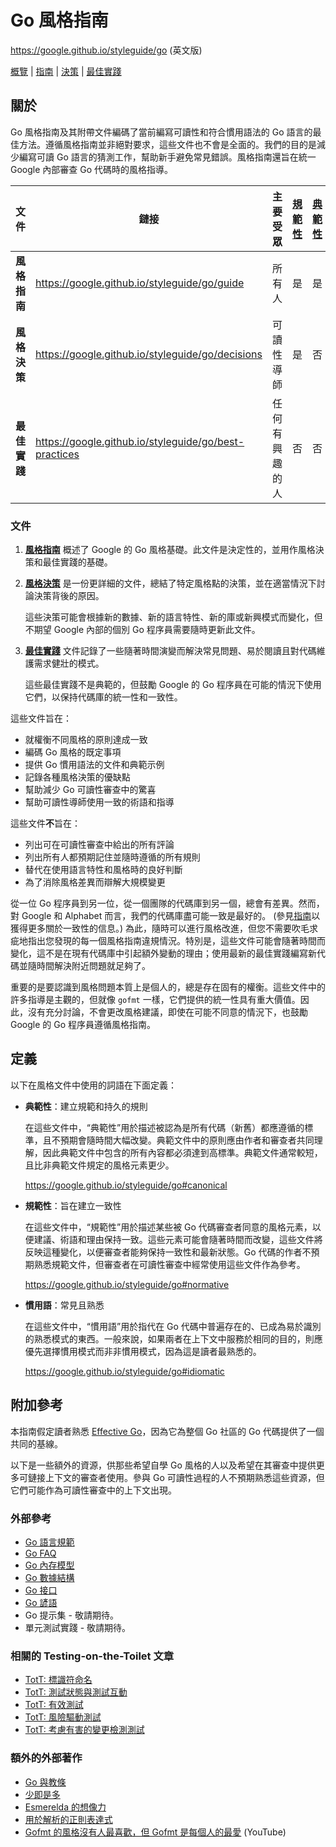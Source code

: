 # Go 風格指南

<https://google.github.io/styleguide/go> (英文版)

[概覽](index.md) | [指南](guide.md) | [決策](decisions.md) |
[最佳實踐](best-practices.md)

<a id="about"></a>

## 關於

Go 風格指南及其附帶文件編碼了當前編寫可讀性和符合慣用語法的 Go 語言的最佳方法。遵循風格指南並非絕對要求，這些文件也不會是全面的。我們的目的是減少編寫可讀 Go 語言的猜測工作，幫助新手避免常見錯誤。風格指南還旨在統一 Google 內部審查 Go 代碼時的風格指導。

| 文件         | 鏈接                                                    | 主要受眾       | [規範性] | [典範性] |
| ------------ | ------------------------------------------------------- | -------------- | -------- | -------- |
| **風格指南** | <https://google.github.io/styleguide/go/guide>          | 所有人         | 是       | 是       |
| **風格決策** | <https://google.github.io/styleguide/go/decisions>      | 可讀性導師     | 是       | 否       |
| **最佳實踐** | <https://google.github.io/styleguide/go/best-practices> | 任何有興趣的人 | 否       | 否       |

[規範性]: #normative
[典範性]: #canonical

<a id="docs"></a>

### 文件

1. **[風格指南](https://google.github.io/styleguide/go/guide)** 概述了 Google 的 Go 風格基礎。此文件是決定性的，並用作風格決策和最佳實踐的基礎。

1. **[風格決策](https://google.github.io/styleguide/go/decisions)** 是一份更詳細的文件，總結了特定風格點的決策，並在適當情況下討論決策背後的原因。

   這些決策可能會根據新的數據、新的語言特性、新的庫或新興模式而變化，但不期望 Google 內部的個別 Go 程序員需要隨時更新此文件。

1. **[最佳實踐](https://google.github.io/styleguide/go/best-practices)** 文件記錄了一些隨著時間演變而解決常見問題、易於閱讀且對代碼維護需求健壯的模式。

   這些最佳實踐不是典範的，但鼓勵 Google 的 Go 程序員在可能的情況下使用它們，以保持代碼庫的統一性和一致性。

這些文件旨在：

- 就權衡不同風格的原則達成一致
- 編碼 Go 風格的既定事項
- 提供 Go 慣用語法的文件和典範示例
- 記錄各種風格決策的優缺點
- 幫助減少 Go 可讀性審查中的驚喜
- 幫助可讀性導師使用一致的術語和指導

這些文件**不**旨在：

- 列出可在可讀性審查中給出的所有評論
- 列出所有人都預期記住並隨時遵循的所有規則
- 替代在使用語言特性和風格時的良好判斷
- 為了消除風格差異而辯解大規模變更

從一位 Go 程序員到另一位，從一個團隊的代碼庫到另一個，總會有差異。然而，對 Google 和 Alphabet 而言，我們的代碼庫盡可能一致是最好的。 (參見[指南](guide.md#consistency)以獲得更多關於一致性的信息。) 為此，隨時可以進行風格改進，但您不需要吹毛求疵地指出您發現的每一個風格指南違規情況。特別是，這些文件可能會隨著時間而變化，這不是在現有代碼庫中引起額外變動的理由；使用最新的最佳實踐編寫新代碼並隨時間解決附近問題就足夠了。

重要的是要認識到風格問題本質上是個人的，總是存在固有的權衡。這些文件中的許多指導是主觀的，但就像 `gofmt` 一樣，它們提供的統一性具有重大價值。因此，沒有充分討論，不會更改風格建議，即使在可能不同意的情況下，也鼓勵 Google 的 Go 程序員遵循風格指南。

<a id="definitions"></a>

## 定義

以下在風格文件中使用的詞語在下面定義：

- **典範性**：建立規範和持久的規則
  <a id="canonical"></a>

  在這些文件中，“典範性”用於描述被認為是所有代碼（新舊）都應遵循的標準，且不預期會隨時間大幅改變。典範文件中的原則應由作者和審查者共同理解，因此典範文件中包含的所有內容都必須達到高標準。典範文件通常較短，且比非典範文件規定的風格元素更少。

  <https://google.github.io/styleguide/go#canonical>

- **規範性**：旨在建立一致性 <a id="normative"></a>

  在這些文件中，“規範性”用於描述某些被 Go 代碼審查者同意的風格元素，以便建議、術語和理由保持一致。這些元素可能會隨著時間而改變，這些文件將反映這種變化，以便審查者能夠保持一致性和最新狀態。Go 代碼的作者不預期熟悉規範文件，但審查者在可讀性審查中經常使用這些文件作為參考。

  <https://google.github.io/styleguide/go#normative>

- **慣用語**：常見且熟悉 <a id="idiomatic"></a>

  在這些文件中，“慣用語”用於指代在 Go 代碼中普遍存在的、已成為易於識別的熟悉模式的東西。一般來說，如果兩者在上下文中服務於相同的目的，則應優先選擇慣用模式而非非慣用模式，因為這是讀者最熟悉的。

  <https://google.github.io/styleguide/go#idiomatic>

<a id="references"></a>

## 附加參考

本指南假定讀者熟悉 [Effective Go]，因為它為整個 Go 社區的 Go 代碼提供了一個共同的基線。

以下是一些額外的資源，供那些希望自學 Go 風格的人以及希望在其審查中提供更多可鏈接上下文的審查者使用。參與 Go 可讀性過程的人不預期熟悉這些資源，但它們可能作為可讀性審查中的上下文出現。

[Effective Go]: https://go.dev/doc/effective_go

### 外部參考

- [Go 語言規範](https://go.dev/ref/spec)
- [Go FAQ](https://go.dev/doc/faq)
- [Go 內存模型](https://go.dev/ref/mem)
- [Go 數據結構](https://research.swtch.com/godata)
- [Go 接口](https://research.swtch.com/interfaces)
- [Go 諺語](https://go-proverbs.github.io/)
- <a id="gotip"></a> Go 提示集 - 敬請期待。
- <a id="unit-testing-practices"></a> 單元測試實踐 - 敬請期待。

### 相關的 Testing-on-the-Toilet 文章

- [TotT: 標識符命名][tott-431]
- [TotT: 測試狀態與測試互動][tott-281]
- [TotT: 有效測試][tott-324]
- [TotT: 風險驅動測試][tott-329]
- [TotT: 考慮有害的變更檢測測試][tott-350]

[tott-431]: https://testing.googleblog.com/2017/10/code-health-identifiernamingpostforworl.html
[tott-281]: https://testing.googleblog.com/2013/03/testing-on-toilet-testing-state-vs.html
[tott-324]: https://testing.googleblog.com/2014/05/testing-on-toilet-effective-testing.html
[tott-329]: https://testing.googleblog.com/2014/05/testing-on-toilet-risk-driven-testing.html
[tott-350]: https://testing.googleblog.com/2015/01/testing-on-toilet-change-detector-tests.html

### 額外的外部著作

- [Go 與教條](https://research.swtch.com/dogma)
- [少即是多](https://commandcenter.blogspot.com/2012/06/less-is-exponentially-more.html)
- [Esmerelda 的想像力](https://commandcenter.blogspot.com/2011/12/esmereldas-imagination.html)
- [用於解析的正則表達式](https://commandcenter.blogspot.com/2011/08/regular-expressions-in-lexing-and.html)
- [Gofmt 的風格沒有人最喜歡，但 Gofmt 是每個人的最愛](https://www.youtube.com/watch?v=PAAkCSZUG1c&t=8m43s)
  (YouTube)

